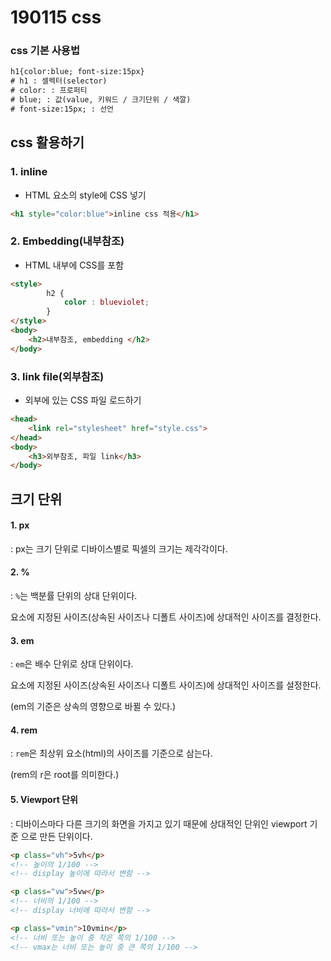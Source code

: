 # 190115 css

### css 기본 사용법

```html
h1{color:blue; font-size:15px}
# h1 : 셀렉터(selector)
# color: : 프로퍼티
# blue; : 값(value, 키워드 / 크기단위 / 색깔)
# font-size:15px; : 선언
```

## css 활용하기

### 1. inline

* HTML 요소의 style에 CSS 넣기

```html
<h1 style="color:blue">inline css 적용</h1>
```

### 2. Embedding(내부참조)

* HTML 내부에 CSS를 포함

```html
<style>
        h2 {
            color : blueviolet;
        }
</style>
<body>
	<h2>내부참조, embedding </h2>    
</body>
```

### 3. link file(외부참조)

* 외부에 있는 CSS 파일 로드하기

```html
<head>
    <link rel="stylesheet" href="style.css">
</head>
<body>
    <h3>외부참조, 파일 link</h3>
</body>
```

## 크기 단위

#### 1. px

: px는 크기 단위로 디바이스별로 픽셀의 크기는 제각각이다.

#### 2. %

: `%`는 백분률 단위의 상대 단위이다.

  요소에 지정된 사이즈(상속된 사이즈나 디폴트 사이즈)에 상대적인 사이즈를 결정한다.

#### 3. em	

: `em`은 배수 단위로 상대 단위이다. 

  요소에 지정된 사이즈(상속된 사이즈나 디폴트 사이즈)에 상대적인 사이즈를 설정한다.

  (em의 기준은 상속의 영향으로 바뀔 수 있다.)

#### 4. rem

:  `rem`은 최상위 요소(html)의 사이즈를 기준으로 삼는다.

   (rem의 r은 root를 의미한다.)

#### 5. Viewport 단위

: 디바이스마다 다른 크기의 화면을 가지고 있기 때문에 상대적인 단위인 viewport 기준     으로 만든 단위이다.

```html
<p class="vh">5vh</p>
<!-- 높이의 1/100 -->
<!-- display 높이에 따라서 변함 -->

<p class="vw">5vw</p>
<!-- 너비의 1/100 -->
<!-- display 너비에 따라서 변함 -->

<p class="vmin">10vmin</p>
<!-- 너비 또는 높이 중 작은 쪽의 1/100 -->
<!-- vmax는 너비 또는 높이 중 큰 쪽의 1/100 -->
```